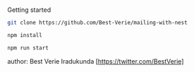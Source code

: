 ###
Getting started
``` Bash 
git clone https://github.com/Best-Verie/mailing-with-nest
```

``` Bash 
npm install
```

``` Bash 
npm run start
```

author: Best Verie Iradukunda [https://twitter.com/BestVerie]




